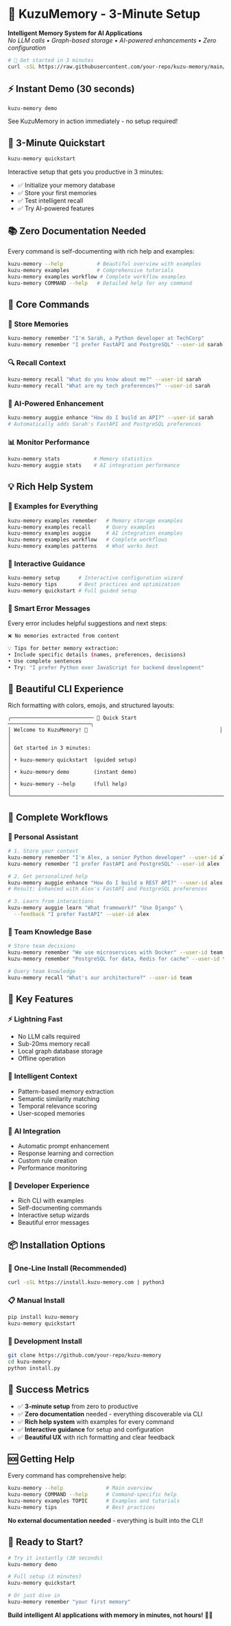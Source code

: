 # 🧠 KuzuMemory - 3-Minute Setup

**Intelligent Memory System for AI Applications**  
*No LLM calls • Graph-based storage • AI-powered enhancements • Zero configuration*

```bash
# 🚀 Get started in 3 minutes
curl -sSL https://raw.githubusercontent.com/your-repo/kuzu-memory/main/install.py | python3
```

## ⚡ Instant Demo (30 seconds)

```bash
kuzu-memory demo
```

See KuzuMemory in action immediately - no setup required!

## 🎯 3-Minute Quickstart

```bash
kuzu-memory quickstart
```

Interactive setup that gets you productive in 3 minutes:
- ✅ Initialize your memory database
- ✅ Store your first memories  
- ✅ Test intelligent recall
- ✅ Try AI-powered features

## 📚 Zero Documentation Needed

Every command is self-documenting with rich help and examples:

```bash
kuzu-memory --help           # Beautiful overview with examples
kuzu-memory examples         # Comprehensive tutorials
kuzu-memory examples workflow # Complete workflow examples
kuzu-memory COMMAND --help   # Detailed help for any command
```

## 🚀 Core Commands

### 💾 Store Memories
```bash
kuzu-memory remember "I'm Sarah, a Python developer at TechCorp"
kuzu-memory remember "I prefer FastAPI and PostgreSQL" --user-id sarah
```

### 🔍 Recall Context
```bash
kuzu-memory recall "What do you know about me?" --user-id sarah
kuzu-memory recall "What are my tech preferences?" --user-id sarah
```

### 🤖 AI-Powered Enhancement
```bash
kuzu-memory auggie enhance "How do I build an API?" --user-id sarah
# Automatically adds Sarah's FastAPI and PostgreSQL preferences
```

### 📊 Monitor Performance
```bash
kuzu-memory stats           # Memory statistics
kuzu-memory auggie stats    # AI integration performance
```

## 💡 Rich Help System

### 📖 Examples for Everything
```bash
kuzu-memory examples remember   # Memory storage examples
kuzu-memory examples recall     # Query examples  
kuzu-memory examples auggie     # AI integration examples
kuzu-memory examples workflow   # Complete workflows
kuzu-memory examples patterns   # What works best
```

### 🎯 Interactive Guidance
```bash
kuzu-memory setup      # Interactive configuration wizard
kuzu-memory tips       # Best practices and optimization
kuzu-memory quickstart # Full guided setup
```

### 🔧 Smart Error Messages
Every error includes helpful suggestions and next steps:

```bash
❌ No memories extracted from content

💡 Tips for better memory extraction:
• Include specific details (names, preferences, decisions)
• Use complete sentences
• Try: "I prefer Python over JavaScript for backend development"
```

## 🎨 Beautiful CLI Experience

Rich formatting with colors, emojis, and structured layouts:

```
╭─────────────────────────── 🚀 Quick Start ───────────────────────────╮
│ Welcome to KuzuMemory! 🧠                                           │
│                                                                      │
│ Get started in 3 minutes:                                           │
│ • kuzu-memory quickstart  (guided setup)                            │
│ • kuzu-memory demo        (instant demo)                             │
│ • kuzu-memory --help      (full help)                               │
╰──────────────────────────────────────────────────────────────────────╯
```

## 🔄 Complete Workflows

### 👤 Personal Assistant
```bash
# 1. Store your context
kuzu-memory remember "I'm Alex, a senior Python developer" --user-id alex
kuzu-memory remember "I prefer FastAPI and PostgreSQL" --user-id alex

# 2. Get personalized help
kuzu-memory auggie enhance "How do I build a REST API?" --user-id alex
# Result: Enhanced with Alex's FastAPI and PostgreSQL preferences

# 3. Learn from interactions
kuzu-memory auggie learn "What framework?" "Use Django" \
  --feedback "I prefer FastAPI" --user-id alex
```

### 🏢 Team Knowledge Base
```bash
# Store team decisions
kuzu-memory remember "We use microservices with Docker" --user-id team
kuzu-memory remember "PostgreSQL for data, Redis for cache" --user-id team

# Query team knowledge
kuzu-memory recall "What's our architecture?" --user-id team
```

## 🎯 Key Features

### ⚡ **Lightning Fast**
- No LLM calls required
- Sub-20ms memory recall
- Local graph database storage
- Offline operation

### 🧠 **Intelligent Context**
- Pattern-based memory extraction
- Semantic similarity matching
- Temporal relevance scoring
- User-scoped memories

### 🤖 **AI Integration**
- Automatic prompt enhancement
- Response learning and correction
- Custom rule creation
- Performance monitoring

### 🎨 **Developer Experience**
- Rich CLI with examples
- Self-documenting commands
- Interactive setup wizards
- Beautiful error messages

## 📦 Installation Options

### 🚀 One-Line Install (Recommended)
```bash
curl -sSL https://install.kuzu-memory.com | python3
```

### 📋 Manual Install
```bash
pip install kuzu-memory
kuzu-memory quickstart
```

### 🔧 Development Install
```bash
git clone https://github.com/your-repo/kuzu-memory
cd kuzu-memory
python install.py
```

## 🎯 Success Metrics

- ✅ **3-minute setup** from zero to productive
- ✅ **Zero documentation** needed - everything discoverable via CLI
- ✅ **Rich help system** with examples for every command
- ✅ **Interactive guidance** for setup and configuration
- ✅ **Beautiful UX** with rich formatting and clear feedback

## 🆘 Getting Help

Every command has comprehensive help:

```bash
kuzu-memory --help              # Main overview
kuzu-memory COMMAND --help      # Command-specific help
kuzu-memory examples TOPIC      # Examples and tutorials
kuzu-memory tips                # Best practices
```

**No external documentation needed** - everything is built into the CLI!

## 🚀 Ready to Start?

```bash
# Try it instantly (30 seconds)
kuzu-memory demo

# Full setup (3 minutes)  
kuzu-memory quickstart

# Or just dive in
kuzu-memory remember "your first memory"
```

**Build intelligent AI applications with memory in minutes, not hours!** 🧠✨
